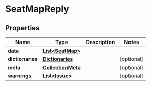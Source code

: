 

# SeatMapReply


## Properties

| Name | Type | Description | Notes |
|------------ | ------------- | ------------- | -------------|
|**data** | [**List&lt;SeatMap&gt;**](SeatMap.md) |  |  |
|**dictionaries** | [**Dictionaries**](Dictionaries.md) |  |  [optional] |
|**meta** | [**CollectionMeta**](CollectionMeta.md) |  |  [optional] |
|**warnings** | [**List&lt;Issue&gt;**](Issue.md) |  |  [optional] |



